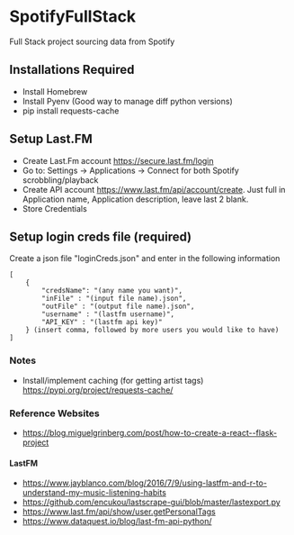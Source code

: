 # SpotifyFullStack
Full Stack project sourcing data from Spotify

## Installations Required
*	Install Homebrew
*	Install Pyenv (Good way to manage diff python versions)
*	pip install requests-cache

## Setup Last.FM
* Create Last.Fm account https://secure.last.fm/login
* Go to: Settings -> Applications -> Connect for both Spotify scrobbling/playback
* Create API account https://www.last.fm/api/account/create. Just full in Application name, Application description, leave last 2 blank.
* Store Credentials

## Setup login creds file (required)
Create a json file "loginCreds.json" and enter in the following information
```
[
    {
        "credsName": "(any name you want)",
        "inFile" : "(input file name).json",
        "outFile" : "(output file name).json",
        "username" : "(lastfm username)",
        "API_KEY" : "(lastfm api key)"
    } (insert comma, followed by more users you would like to have)
]
```

### Notes
* Install/implement caching (for getting artist tags) https://pypi.org/project/requests-cache/

### Reference Websites
* https://blog.miguelgrinberg.com/post/how-to-create-a-react--flask-project
#### LastFM
* https://www.jayblanco.com/blog/2016/7/9/using-lastfm-and-r-to-understand-my-music-listening-habits
* https://github.com/encukou/lastscrape-gui/blob/master/lastexport.py
* https://www.last.fm/api/show/user.getPersonalTags
* https://www.dataquest.io/blog/last-fm-api-python/


